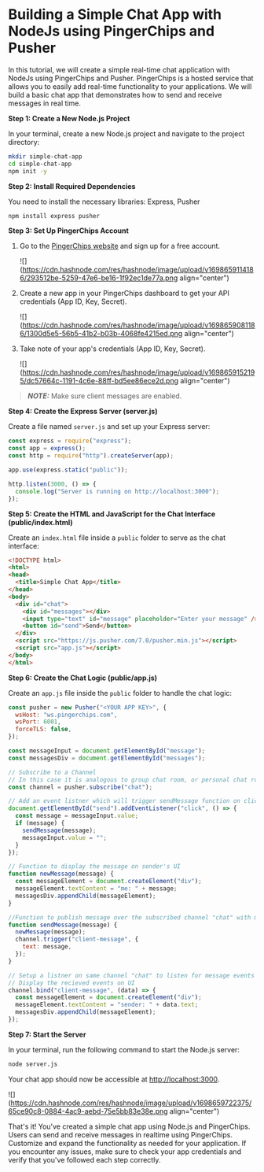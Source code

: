 # Building a Simple Chat App with NodeJs using PingerChips and Pusher

In this tutorial, we will create a simple real-time chat application with NodeJs using PingerChips and Pusher. PingerChips is a hosted service that allows you to easily add real-time functionality to your applications. We will build a basic chat app that demonstrates how to send and receive messages in real time.

**Step 1: Create a New Node.js Project**

In your terminal, create a new Node.js project and navigate to the project directory:

```bash
mkdir simple-chat-app
cd simple-chat-app
npm init -y
```

**Step 2: Install Required Dependencies**

You need to install the necessary libraries: Express, Pusher

```bash
npm install express pusher
```

**Step 3: Set Up PingerChips Account**

1. Go to the [PingerChips website](https://pingerchips.com) and sign up for a free account.
    
    ![](https://cdn.hashnode.com/res/hashnode/image/upload/v1698659114186/293512be-5259-47e6-be16-1f92ec1de77a.png align="center")
    
2. Create a new app in your PingerChips dashboard to get your API credentials (App ID, Key, Secret).
    
    ![](https://cdn.hashnode.com/res/hashnode/image/upload/v1698659081186/1300d5e5-56b5-41b2-b03b-4068fe4215ed.png align="center")
    
3. Take note of your app's credentials (App ID, Key, Secret).
    
    ![](https://cdn.hashnode.com/res/hashnode/image/upload/v1698659152195/dc57664c-1191-4c6e-88ff-bd5ee86ece2d.png align="center")
    

> ***NOTE:*** Make sure client messages are enabled.

**Step 4: Create the Express Server (server.js)**

Create a file named `server.js` and set up your Express server:

```javascript
const express = require("express");
const app = express();
const http = require("http").createServer(app);

app.use(express.static("public"));

http.listen(3000, () => {
  console.log("Server is running on http://localhost:3000");
});
```

**Step 5: Create the HTML and JavaScript for the Chat Interface (public/index.html)**

Create an `index.html` file inside a `public` folder to serve as the chat interface:

```html
<!DOCTYPE html>
<html>
<head>
  <title>Simple Chat App</title>
</head>
<body>
  <div id="chat">
    <div id="messages"></div>
    <input type="text" id="message" placeholder="Enter your message" />
    <button id="send">Send</button>
  </div>
  <script src="https://js.pusher.com/7.0/pusher.min.js"></script>
  <script src="app.js"></script>
</body>
</html>
```

**Step 6: Create the Chat Logic (public/app.js)**

Create an `app.js` file inside the `public` folder to handle the chat logic:

```javascript
const pusher = new Pusher("<YOUR APP KEY>", {
  wsHost: "ws.pingerchips.com",
  wsPort: 6001,
  forceTLS: false,
});

const messageInput = document.getElementById("message");
const messagesDiv = document.getElementById("messages");

// Subscribe to a Channel
// In this case it is analogous to group chat room, or personal chat room for messaging
const channel = pusher.subscribe("chat");

// Add an event listner which will trigger sendMessage function on click of send button
document.getElementById("send").addEventListener("click", () => {
  const message = messageInput.value;
  if (message) {
    sendMessage(message);
    messageInput.value = "";
  }
});

// Function to display the message on sender's UI
function newMessage(message) {
  const messageElement = document.createElement("div");
  messageElement.textContent = "me: " + message;
  messagesDiv.appendChild(messageElement);
}

//Function to publish message over the subscribed channel "chat" with message event "client-message"
function sendMessage(message) {
  newMessage(message);
  channel.trigger("client-message", {
    text: message,
  });
}

// Setup a listner on same channel "chat" to listen for message events named "client-message"
// Display the recieved events on UI
channel.bind("client-message", (data) => {
  const messageElement = document.createElement("div");
  messageElement.textContent = "sender: " + data.text;
  messagesDiv.appendChild(messageElement);
});
```

**Step 7: Start the Server**

In your terminal, run the following command to start the Node.js server:

```bash
node server.js
```

Your chat app should now be accessible at [http://localhost:3000](http://localhost:3000).

![](https://cdn.hashnode.com/res/hashnode/image/upload/v1698659722375/65ce90c8-0884-4ac9-aebd-75e5bb83e38e.png align="center")

That's it! You've created a simple chat app using Node.js and PingerChips. Users can send and receive messages in realtime using PingerChips. Customize and expand the functionality as needed for your application. If you encounter any issues, make sure to check your app credentials and verify that you've followed each step correctly.